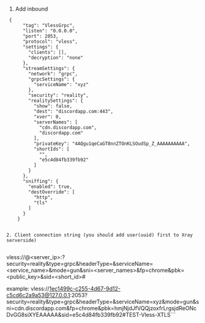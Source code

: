 

1. Add inbound 

```
 {
      "tag": "VlessGrpc",
      "listen": "0.0.0.0",
      "port": 2053,
      "protocol": "vless",
      "settings": {
        "clients": [],
        "decryption": "none"
      },
      "streamSettings": {
        "network": "grpc",
        "grpcSettings": {
          "serviceName": "xyz"
        },
        "security": "reality",
        "realitySettings": {
          "show": false,
          "dest": "discordapp.com:443",
          "xver": 0,
          "serverNames": [
            "cdn.discordapp.com",
            "discordapp.com"
          ],
          "privateKey": "4AQgu1qeCaGT8nnZTOnKLSOudSp_Z_AAAAAAAAAA",
          "shortIds": [
            "",
            "e5c4d84fb339fb92"
          ]
        }
      },
      "sniffing": {
        "enabled": true,
        "destOverride": [
          "http",
          "tls"
        ]
      }
    }


2. Client connection string (you should add user(uuid) first to Xray serverside)


```
vless://<uuid>@<server_ip>:<port>?security=reality&type=grpc&headerType=&serviceName=<service_name>&mode=gun&sni=<server_names>&fp=chrome&pbk=<public_key>&sid=<short_id>#<name in client>

example: vless://1ec1499c-c255-4d67-9d12-c5cd6c2a9a53@127.0.0.1:2053?security=reality&type=grpc&headerType=&serviceName=xyz&mode=gun&sni=cdn.discordapp.com&fp=chrome&pbk=hmjNjdJfVQQjzoxfrLrgsjdReONcDvGG8siXYEAAAAA&sid=e5c4d84fb339fb92#TEST-Vless-XTLS```
